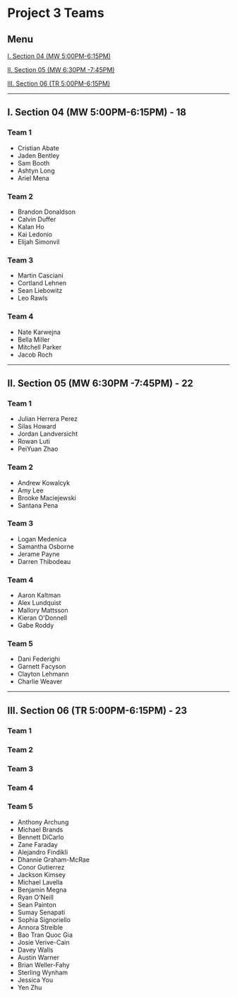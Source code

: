 # Project 3 Teams

## Menu

[I. Section 04 (MW 5:00PM-6:15PM)](#i-section-04-mw-500pm-615pm---18)

[II. Section 05 (MW 6:30PM -7:45PM)](#ii-section-05-mw-630pm--745pm---22)

[III. Section 06 (TR 5:00PM-6:15PM)](#iii-section-06-tr-500pm-615pm---23)

---

## I. Section 04 (MW 5:00PM-6:15PM) - 18

### Team 1
- Cristian Abate
- Jaden Bentley
- Sam Booth
- Ashtyn Long
- Ariel Mena

### Team 2
- Brandon Donaldson
- Calvin Duffer
- Kalan Ho
- Kai Ledonio
- Elijah Simonvil
  
### Team 3
- Martin Casciani
- Cortland Lehnen
- Sean Liebowitz
- Leo Rawls

### Team 4
- Nate Karwejna
- Bella Miller
- Mitchell Parker
- Jacob Roch

---

## II. Section 05 (MW 6:30PM -7:45PM) - 22

### Team 1
- Julian Herrera Perez
- Silas Howard
- Jordan Landversicht
- Rowan Luti
- PeiYuan Zhao

### Team 2
- Andrew Kowalcyk
- Amy Lee
- Brooke Maciejewski
- Santana Pena

### Team 3
- Logan Medenica
- Samantha Osborne
- Jerame Payne
- Darren Thibodeau

### Team 4
- Aaron Kaltman
- Alex Lundquist
- Mallory Mattsson
- Kieran O'Donnell
- Gabe Roddy

### Team 5
- Dani Federighi
- Garnett Facyson
- Clayton Lehmann
- Charlie Weaver

---

## III. Section 06 (TR 5:00PM-6:15PM) - 23

### Team 1

### Team 2

### Team 3

### Team 4

### Team 5

- Anthony Archung
- Michael Brands
- Bennett DiCarlo
- Zane Faraday
- Alejandro Findikli
- Dhannie Graham-McRae
- Conor Gutierrez
- Jackson Kimsey
- Michael Lavella
- Benjamin Megna
- Ryan O'Neill
- Sean Painton
- Sumay Senapati
- Sophia Signoriello
- Annora Streible
- Bao Tran Quoc Gia
- Josie Verive-Cain
- Davey Walls
- Austin Warner
- Brian Weller-Fahy
- Sterling Wynham
- Jessica You
- Yen Zhu
